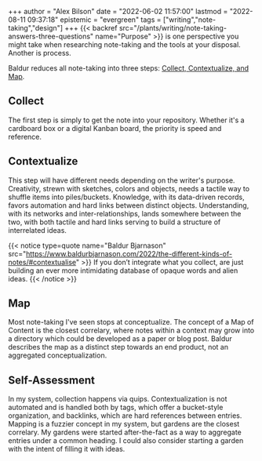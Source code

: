 +++
author = "Alex Bilson"
date = "2022-06-02 11:57:00"
lastmod = "2022-08-11 09:37:18"
epistemic = "evergreen"
tags = ["writing","note-taking","design"]
+++
{{< backref src="/plants/writing/note-taking-answers-three-questions" name="Purpose" >}} is one perspective you might take when researching note-taking and the tools at your disposal. Another is process.

Baldur reduces all note-taking into three steps: [Collect, Contextualize, and Map](https://www.baldurbjarnason.com/2022/the-different-kinds-of-notes/#collect).

## Collect

The first step is simply to get the note into your repository. Whether it's a cardboard box or a digital Kanban board, the priority is speed and reference.

## Contextualize

This step will have different needs depending on the writer's purpose. Creativity, strewn with sketches, colors and objects, needs a tactile way to shuffle items into piles/buckets. Knowledge, with its data-driven records, favors automation and hard links between distinct objects. Understanding, with its networks and inter-relationships, lands somewhere between the two, with both tactile and hard links serving to build a structure of interrelated ideas.

{{< notice type=quote name="Baldur Bjarnason" src="https://www.baldurbjarnason.com/2022/the-different-kinds-of-notes/#contextualise" >}}
If you don’t integrate what you collect, are just building an ever more intimidating database of opaque words and alien ideas.
{{< /notice >}}

## Map

Most note-taking I've seen stops at conceptualize. The concept of a Map of Content is the closest correlary, where notes within a context may grow into a directory which could be developed as a paper or blog post. Baldur describes the map as a distinct step towards an end product, not an aggregated conceptualization.

## Self-Assessment

In my system, collection happens via quips. Contextualization is not automated and is handled both by tags, which offer a bucket-style organization, and backlinks, which are hard references between entries. Mapping is a fuzzier concept in my system, but gardens are the closest correlary. My gardens were started after-the-fact as a way to aggregate entries under a common heading. I could also consider starting a garden with the intent of filling it with ideas.

